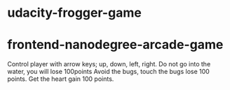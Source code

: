 # udacity-frogger-game
frontend-nanodegree-arcade-game
===============================

Control player with arrow keys; up, down, left, right.
Do not go into the water, you will lose 100points
Avoid the bugs, touch the bugs lose 100 points.
Get the heart gain 100 points.
